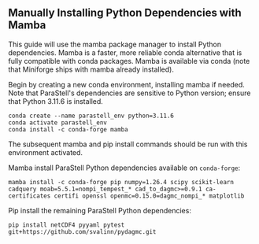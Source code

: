 ## Manually Installing Python Dependencies with Mamba

This guide will use the mamba package manager to install Python dependencies. Mamba is a faster, more reliable conda alternative that is fully compatible with conda packages. Mamba is available via conda (note that Miniforge ships with mamba already installed).

Begin by creating a new conda environment, installing mamba if needed. Note that ParaStell's dependencies are sensitive to Python version; ensure that Python 3.11.6 is installed.

```
conda create --name parastell_env python=3.11.6
conda activate parastell_env
conda install -c conda-forge mamba
```

The subsequent mamba and pip install commands should be run with this environment activated.

Mamba install ParaStell Python dependencies available on `conda-forge`:

```
mamba install -c conda-forge pip numpy=1.26.4 scipy scikit-learn cadquery moab=5.5.1=nompi_tempest_* cad_to_dagmc>=0.9.1 ca-certificates certifi openssl openmc=0.15.0=dagmc_nompi_* matplotlib
```

Pip install the remaining ParaStell Python dependencies:

```
pip install netCDF4 pyyaml pytest git+https://github.com/svalinn/pydagmc.git
```